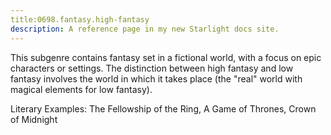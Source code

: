 ```yaml
---
title:0698.fantasy.high-fantasy
description: A reference page in my new Starlight docs site.
---
```

This subgenre contains fantasy set in a fictional world, 
with a focus on epic characters or settings. 
The distinction between high fantasy and low fantasy 
involves the world in which it takes place 
(the "real" world with magical elements for low fantasy). 

Literary Examples: The Fellowship of the Ring, A Game of Thrones, Crown of Midnight
